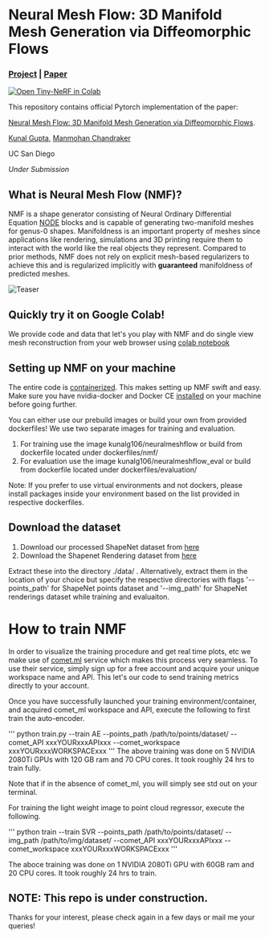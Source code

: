 # Neural Mesh Flow: 3D Manifold Mesh Generation via Diffeomorphic Flows

### [Project](https://kunalmgupta.github.io/projects/NeuralMeshflow.html) | [Paper](https://arxiv.org/abs/2007.10973)

[![Open Tiny-NeRF in Colab](https://colab.research.google.com/assets/colab-badge.svg)](https://colab.research.google.com/drive/13qu74xDsHCgQLsHfjACJ5DGF9JkOJYYu#scrollTo=Yji6M3P-a6XI)

This repository contains official Pytorch implementation of the paper:

[Neural Mesh Flow: 3D Manifold Mesh Generation via Diffeomorphic Flows](https://arxiv.org/abs/2007.10973).

[Kunal Gupta](http://kunalmgupta.github.io/),
[Manmohan Chandraker](http://cseweb.ucsd.edu/~mkchandraker/)

UC San Diego

*Under Submission*

## What is Neural Mesh Flow (NMF)?

NMF is a shape generator consisting of Neural Ordinary Differential Equation [NODE](https://github.com/rtqichen/torchdiffeq) blocks and is capable of generating two-manifold meshes for genus-0 shapes. Manifoldness is an important property of meshes since applications like rendering, simulations and 3D printing require them to interact with the world like the real objects they represent. Compared to prior methods, NMF does not rely on explicit mesh-based regularizers to achieve this and is regularized implicitly with **guaranteed** manifoldness of predicted meshes.

![Teaser](git_assets/all.gif)

## Quickly try it on Google Colab!

We provide code and data that let's you play with NMF and do single view mesh reconstruction from your web browser using [colab notebook](https://colab.research.google.com/drive/13qu74xDsHCgQLsHfjACJ5DGF9JkOJYYu#scrollTo=Yji6M3P-a6XI)

## Setting up NMF on your machine

The entire code is [containerized](https://www.docker.com/resources/what-container). This makes setting up NMF swift and easy. Make sure you have nvidia-docker and Docker CE [installed](https://docs.nvidia.com/datacenter/cloud-native/container-toolkit/install-guide.html#docker) on your machine before going further. 

You can either use our prebuild images or build your own from provided dockerfiles! We use two separate images for training and evaluation. 

1. For training use the image kunalg106/neuralmeshflow or build from dockerfile located under dockerfiles/nmf/
2. For evaluation use the image kunalg106/neuralmeshflow_eval or build from dockerfile located under dockerfiles/evaluation/

Note: If you prefer to use virtual environments and not dockers, please install packages inside your environment based on the list provided in respective dockerfiles.  

## Download the dataset

1. Download our processed ShapeNet dataset from [here]()
2. Download the Shapenet Rendering dataset from [here](http://cvgl.stanford.edu/data2/ShapeNetRendering.tgz)

Extract these into the directory ./data/ . Alternatively, extract them in the location of your choice but specify the respective directories with flags '--points_path' for ShapeNet points dataset and '--img_path' for ShapeNet renderings dataset while training and evaluaiton. 


# How to train NMF

In order to visualize the training procedure and get real time plots, etc we make use of [comet.ml](https://www.comet.ml/site/) service which makes this process very seamless. To use their service, simply sign up for a free account and acquire your unique workspace name and API. This let's our code to send training metrics directly to your account. 

Once you have successfully launched your training environment/container, and acquired comet_ml workspace and API,  execute the following to first train the auto-encoder. 

'''
python train.py --train AE --points_path /path/to/points/dataset/ --comet_API xxxYOURxxxAPIxxx --comet_workspace xxxYOURxxxWORKSPACExxx 
'''
The above training was done on 5 NVIDIA 2080Ti GPUs with 120 GB ram and 70 CPU cores. It took roughly 24 hrs to train fully. 

Note that if in the absence of comet_ml, you will simply see std out on your terminal. 

For training the light weight image to point cloud regressor, execute the following.

'''
python train --train SVR --points_path /path/to/points/dataset/ --img_path /path/to/img/dataset/ --comet_API xxxYOURxxxAPIxxx --comet_workspace xxxYOURxxxWORKSPACExxx
'''

The aboce training was done on 1 NVIDIA 2080Ti GPU with 60GB ram and 20 CPU cores. It took roughly 24 hrs to train. 

## NOTE: This repo is under construction. 
Thanks for your interest, please check again in a few days or mail me your queries!
